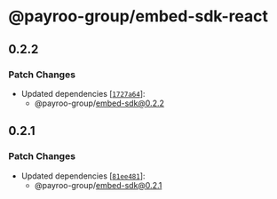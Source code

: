 # @payroo-group/embed-sdk-react

## 0.2.2

### Patch Changes

- Updated dependencies [[`1727a64`](https://github.com/payroo-group/embed-sdk/commit/1727a6424326b0da4d3c762944e4deab38dbf9c7)]:
  - @payroo-group/embed-sdk@0.2.2

## 0.2.1

### Patch Changes

- Updated dependencies [[`81ee481`](https://github.com/payroo-group/embed-sdk/commit/81ee4817f79197826732ea40d8b0beaf6f5feec4)]:
  - @payroo-group/embed-sdk@0.2.1
